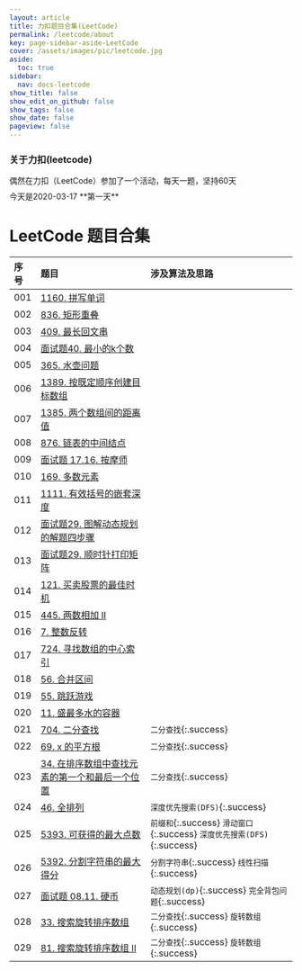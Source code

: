 ```yaml
---
layout: article
title: 力扣题目合集(LeetCode)
permalink: /leetcode/about
key: page-sidebar-aside-LeetCode
cover: /assets/images/pic/leetcode.jpg
aside:
  toc: true
sidebar:
  nav: docs-leetcode
show_title: false
show_edit_on_github: false
show_tags: false
show_date: false
pageview: false
---
```

<style>
  .hero-example p {
    margin: .5rem 0;
  }
  .hero-example--height {
    height: 500px;
  }
  .hero-fill-example {
    background-color: #ccc;
  }
  .hero-fill-example--dark {
    background-color: #123;
  }
  .hero-bg-image-example {
    background-image: url("/docs/assets/images/cover1.jpg");
  }
  .hero-bg-image-example--linear-gradient {
    background-image: linear-gradient(135deg, rgba(255, 69, 0, .5), rgba(255, 197, 0, .2)), url("/docs/assets/images/cover1.jpg");
  }
</style>

<div class="hero hero-example hero--dark hero-bg-image-example my-3">
  <div class="hero__content">
    <h3>关于力扣(leetcode)</h3>
    <p>偶然在力扣（LeetCode）参加了一个活动，每天一题，坚持60天</p>
    <p>今天是2020-03-17 **第一天**</p>
  </div>
</div>

# LeetCode 题目合集

|序号| 题目 | 涉及算法及思路 |
| :-----| :-----|:-----|
|001| [1160. 拼写单词](/leetcode/2020/0317/001) |    |     
|002| [836. 矩形重叠](/leetcode/2020/0318/002) |    |     
|003| [409. 最长回文串](/leetcode/2020/0319/003) |    |     
|004| [面试题40. 最小的k个数](/leetcode/2020/0320/004) |    |     
|005| [365. 水壶问题](/leetcode/2020/0321/005) |    |     
|006| [1389. 按既定顺序创建目标数组](/leetcode/2020/0322/006) |    |     
|007| [1385. 两个数组间的距离值](/leetcode/2020/0322/007) |    |     
|008| [876. 链表的中间结点](/leetcode/2020/0323/008) |    |     
|009| [面试题 17.16. 按摩师](/leetcode/2020/0324/009) |    |     
|010| [169. 多数元素](/leetcode/2020/0325/010) |    |     
|011| [1111. 有效括号的嵌套深度](/leetcode/2020/0401/012) |    |     
|012| [面试题29. 图解动态规划的解题四步骤](/leetcode/2020/0402/013) |    |     
|013| [面试题29. 顺时针打印矩阵](/leetcode/2020/0411/014) |    |     
|014| [121. 买卖股票的最佳时机](/leetcode/2020/0412/015) |    |     
|015| [445. 两数相加 II](/leetcode/2020/0414/016) |    |     
|016| [7. 整数反转](/leetcode/2020/0415/017) |    |     
|017| [724. 寻找数组的中心索引](/leetcode/2020/0415/018) |         
|018| [56. 合并区间](/leetcode/2020/0415/018) |    |     
|019| [55. 跳跃游戏](/leetcode/2020/0417/020) |    |     
|020| [11. 盛最多水的容器](/leetcode/2020/0418/021) |    |     
|021| [704. 二分查找](/leetcode/2020/0419/022) | `二分查找`{:.success}   |
|022| [69. x 的平方根](/leetcode/2020/0423/023) |  `二分查找`{:.success}  |  
|023| [34. 在排序数组中查找元素的第一个和最后一个位置](/leetcode/2020/0423/024) |  `二分查找`{:.success}  |
|024| [46. 全排列](/leetcode/2020/0425/025) | `深度优先搜索(DFS)`{:.success}   |  
|025| [5393. 可获得的最大点数](/leetcode/2020/0426/025) | `前缀和`{:.success} `滑动窗口`{:.success} `深度优先搜索(DFS)`{:.success}|
|026| [5392. 分割字符串的最大得分](/leetcode/2020/0426/026) | `分割字符串`{:.success}  `线性扫描`{:.success} |  
|027| [面试题 08.11. 硬币](/leetcode/2020/0426/026/03) | `动态规划(dp)`{:.success} `完全背包问题`{:.success} |  
|028| [33. 搜索旋转排序数组](/leetcode/2020/0427/027/01) | `二分查找`{:.success}  `旋转数组`{:.success}  |
|029| [81. 搜索旋转排序数组 II](/leetcode/2020/0427/027/02) | `二分查找`{:.success}  `旋转数组`{:.success}  |
